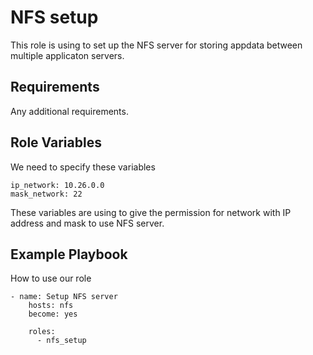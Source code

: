 NFS setup
=========

This role is using to set up the NFS server for storing appdata between multiple applicaton servers.

Requirements
------------

Any additional requirements.

Role Variables
--------------
We need to specify these variables
```
ip_network: 10.26.0.0
mask_network: 22
```
These variables are using to give the permission for network with IP address and mask to use NFS server.

Example Playbook
----------------

How to use our role
```
- name: Setup NFS server
    hosts: nfs
    become: yes

    roles:
      - nfs_setup
```